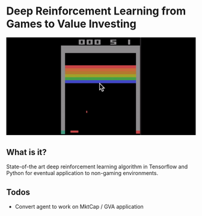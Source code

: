 # Deep Reinforcement Learning from Games to Value Investing

<p align="center">
    <img src="/assets/dqn_BreakoutDeterministic-v3_170514 79_Play_wide.gif?raw=true">
</p>

## What is it?
State-of-the art deep reinforcement learning algorithm in Tensorflow and Python for eventual application to non-gaming environments.

## Todos
- Convert agent to work on MktCap / GVA application